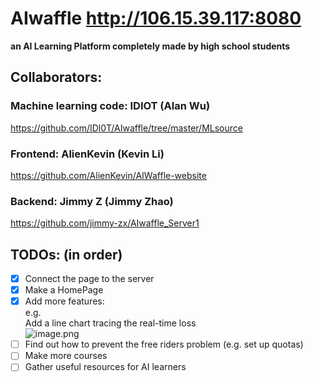 # AIwaffle http://106.15.39.117:8080
**an AI Learning Platform completely made by high school students**

## Collaborators:
### Machine learning code: IDIOT (Alan Wu)
<https://github.com/IDl0T/AIwaffle/tree/master/MLsource>
        
### Frontend: AlienKevin (Kevin Li)
https://github.com/AlienKevin/AIWaffle-website
        
### Backend: Jimmy Z (Jimmy Zhao)
https://github.com/jimmy-zx/AIwaffle_Server1
    
## TODOs: (in order)
- [x] Connect the page to the server
- [x] Make a HomePage
- [x] Add more features:   
e.g.  
Add a line chart tracing the real-time loss  
![image.png](https://i.loli.net/2019/12/18/SspIToRd6U13mE5.png)  
- [ ] Find out how to prevent the free riders problem (e.g. set up quotas)  
- [ ] Make more courses  
- [ ] Gather useful resources for AI learners  
